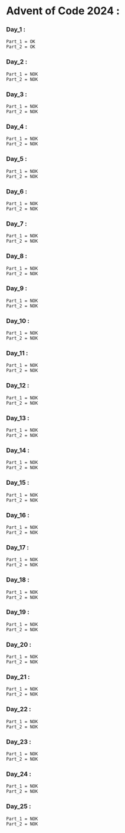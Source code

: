 # Advent of Code 2024 :  #

### Day_1 :

    Part_1 = OK
    Part_2 = OK

### Day_2 :

    Part_1 = NOK
    Part_2 = NOK
### Day_3 :

    Part_1 = NOK
    Part_2 = NOK
### Day_4 :

    Part_1 = NOK
    Part_2 = NOK
### Day_5 :

    Part_1 = NOK
    Part_2 = NOK
### Day_6 :

    Part_1 = NOK
    Part_2 = NOK
### Day_7 :

    Part_1 = NOK
    Part_2 = NOK
### Day_8 :

    Part_1 = NOK
    Part_2 = NOK
### Day_9 :

    Part_1 = NOK
    Part_2 = NOK
### Day_10 :

    Part_1 = NOK
    Part_2 = NOK
### Day_11 :

    Part_1 = NOK
    Part_2 = NOK
### Day_12 :

    Part_1 = NOK
    Part_2 = NOK
### Day_13 :

    Part_1 = NOK
    Part_2 = NOK
### Day_14 :

    Part_1 = NOK
    Part_2 = NOK
### Day_15 :

    Part_1 = NOK
    Part_2 = NOK
### Day_16 :

    Part_1 = NOK
    Part_2 = NOK
### Day_17 :

    Part_1 = NOK
    Part_2 = NOK
### Day_18 :

    Part_1 = NOK
    Part_2 = NOK
### Day_19 :

    Part_1 = NOK
    Part_2 = NOK
### Day_20 :

    Part_1 = NOK
    Part_2 = NOK
### Day_21 :

    Part_1 = NOK
    Part_2 = NOK
### Day_22 :

    Part_1 = NOK
    Part_2 = NOK
### Day_23 :

    Part_1 = NOK
    Part_2 = NOK
### Day_24 :

    Part_1 = NOK
    Part_2 = NOK
### Day_25 :

    Part_1 = NOK
    Part_2 = NOK
